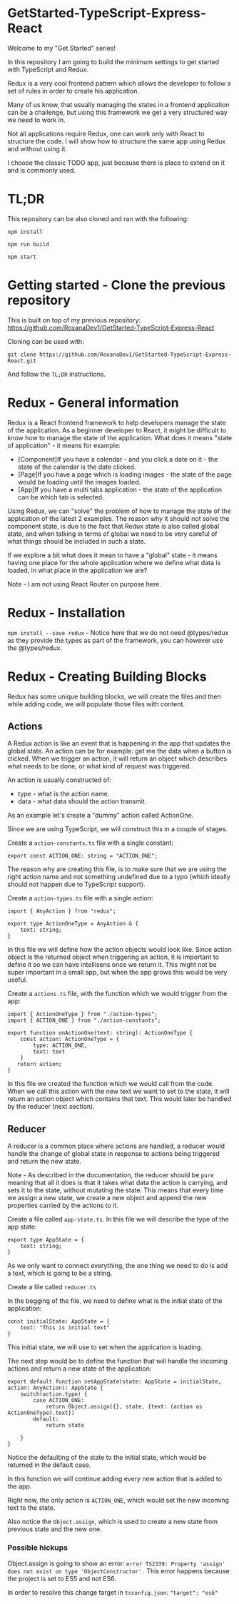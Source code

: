 # GetStarted-TypeScript-Express-React

Welcome to my "Get Started" series!

In this repository I am going to build the minimum settings to get started with TypeScript and Redux.

Redux is a very cool frontend pattern which allows the developer to follow a set of rules in order to create his application.

Many of us know, that usually managing the states in a frontend application can be a challenge, but using this framework we get a very structured way we need to work in.

Not all applications require Redux, one can work only with React to structure the code. I will show how to structure the same app using Redux and without using it.

I choose the classic TODO app, just because there is place to extend on it and is commonly used.

# TL;DR

This repository can be also cloned and ran with the following:

`npm install`

`npm run build`

`npm start`

# Getting started - Clone the previous repository

This is built on top of my previous repository:
https://github.com/RoxanaDev1/GetStarted-TypeScript-Express-React

Cloning can be used with:

`git clone https://github.com/RoxanaDev1/GetStarted-TypeScript-Express-React.git`

And follow the `TL;DR` instructions.

# Redux - General information

Redux is a React frontend framework to help developers manage the state of the application. As a beginner developer to React, it might be difficult to know how to manage the state of the application.
What does it means "state of application" - it means for example:
 * [Component]If you have a calendar - and you click a date on it - the state of the calendar is the date clicked.
 * [Page]If you have a page which is loading images - the state of the page would be loading until the images loaded.
 * [App]If you have a multi tabs application - the state of the application can be which tab is selected.

Using Redux, we can "solve" the problem of how to manage the state of the application of the latest 2 examples.
The reason why it should not solve the component state, is due to the fact that Redux state is also called global state, and when talking in terms of global we need to be very careful of what things should be included in such a state.

If we explore a bit what does it mean to have a "global" state - it means having one place for the whole application where we define what data is loaded, in what place in the application we are?

Note - I am not using React Router on purpose here.

# Redux - Installation

`npm install --save redux` - Notice here that we do not need @types/redux as they provide the types as part of the framework, you can however use the @types/redux.

# Redux - Creating Building Blocks

Redux has some unique building blocks, we will create the files and then while adding code, we will populate those files with content.

## Actions

A Redux action is like an event that is happening in the app that updates the global state. An action can be for example: get me the data when a button is clicked. When we trigger an action, it will return an object which describes what needs to be done, or what kind of request was triggered.

An action is usually constructed of:
* type - what is the action name.
* data - what data should the action transmit. 

As an example let's create a "dummy" action called ActionOne.

Since we are using TypeScript, we will construct this in a couple of stages.

Create a `action-constants.ts` file with a single constant:

```
export const ACTION_ONE: string = "ACTION_ONE";
```

The reason why are creating this file, is to make sure that we are using the right action name and not something undefined due to a typo (which ideally should not happen due to TypeScript support).

Create a `action-types.ts` file with a single action:

```
import { AnyAction } from "redux";

export type ActionOneType = AnyAction & {
    text: string;
}
```
In this file we will define how the action objects would look like. Since action object is the returned object when triggering an action, it is important to define it so we can have intellisens once we return it. This might not be super important in a small app, but when the app grows this would be very useful.

Create a `actions.ts` file, with the function which we would trigger from the app:

```
import { ActionOneType } from "./action-types";
import { ACTION_ONE } from "./action-constants";

export function onActionOne(text: string): ActionOneType {
    const action: ActionOneType = {
        type: ACTION_ONE,
        text: text
    }
   return action;
}
```

In this file we created the function which we would call from the code. When we call this action with the new text we want to set to the state, it will return an action object which contains that text. This would later be handled by the reducer (next section).

## Reducer

A reducer is a common place where actions are handled, a reducer would handle the change of global state in response to actions being triggered and return the new state. 

Note - As described in the documentation, the reducer should be `pure` meaning that all it does is that it takes what data the action is carrying, and sets it to the state, without mutating the state. This means that every time we assign a new state, we create a new object and append the new properties carried by the actions to it.

Create a file called `app-state.ts`. In this file we will describe the type of the app state:

```
export type AppState = {
    text: string;
}
```

As we only want to connect everything, the one thing we need to do is add a text, which is going to be a string.

Create a file called `reducer.ts`

In the begging of the file, we need to define what is the initial state of the application:

```
const initialState: AppState = {
    text: "This is initial text"
}
```

This initial state, we will use to set when the application is loading.

The next step would be to define the function that will handle the incoming actions and return a new state of the application:

```
export default function setAppState(state: AppState = initialState, action: AnyAction): AppState {
    switch(action.type) {
        case ACTION_ONE: 
            return Object.assign({}, state, {text: (action as ActionOneType).text})
        default:
            return state
    
    }
}
```

Notice the defaulting of the state to the initial state, which would be returned in the default case.

In this function we will continue adding every new action that is added to the app.

Right now, the only action is `ACTION_ONE`, which would set the new incoming text to the state.

Also notice the `Object.assign`, which is used to create a new state from previous state and the new one.

### Possible hickups

Object.assign is going to show an error:
`error TS2339: Property 'assign' does not exist on type 'ObjectConstructor'.`
This error happens because the project is set to ES5 and not ES6.

In order to resolve this change target in `tsconfig.json`:
`"target": "es6"`

